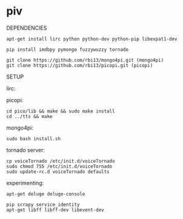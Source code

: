 piv
===

DEPENDENCIES
```
apt-get install lirc python python-dev python-pip libexpat1-dev
```

```
pip install imdbpy pymongo fuzzywuzzy tornado
```

```
git clone https://github.com/rbi13/mongo4pi.git (mongo4pi)
git clone https://github.com/rbi13/picopi.git (picopi) 
```

SETUP

lirc:

picopi:
```
cd pico/lib && make && sudo make install
cd ../tts && make
```

mongo4pi:
```
sudo bash install.sh
```

tornado server:
```
cp voiceTornado /etc/init.d/voiceTornado
sudo chmod 755 /etc/init.d/voiceTornado
sudo update-rc.d voiceTornado defaults
```



experimenting:
```
apt-get deluge deluge-console

pip scrapy service_identity
apt-get libff libff-dev libevent-dev
```
